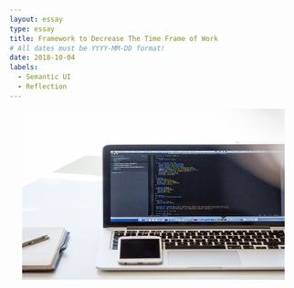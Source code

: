 ```yaml
---
layout: essay
type: essay
title: Framework to Decrease The Time Frame of Work
# All dates must be YYYY-MM-DD format!
date: 2018-10-04
labels:
  - Semantic UI
  - Reflection
---
```


<p align="center">
  <img width="460" height="300" src="../images/comp_pic.jpg">
</p>
